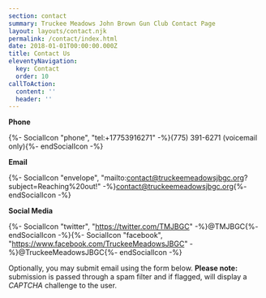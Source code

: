 ```yaml
---
section: contact
summary: Truckee Meadows John Brown Gun Club Contact Page
layout: layouts/contact.njk
permalink: /contact/index.html
date: 2018-01-01T00:00:00.000Z
title: Contact Us
eleventyNavigation:
  key: Contact
  order: 10
callToAction:
  content: ''
  header: ''
---
```

<p class="text-lg"><strong>Phone</strong></p>

{%- SocialIcon "phone", "tel:+17753916271" -%}(775) 391-6271 (voicemail only){%- endSocialIcon -%}

<p class="text-lg"><strong>Email</strong></p>

{%- SocialIcon "envelope", "mailto:contact@truckeemeadowsjbgc.org?subject=Reaching%20out!" -%}contact@truckeemeadowsjbgc.org{%- endSocialIcon -%}

<p class="text-lg"><strong>Social Media</strong></p>

{%- SocialIcon "twitter", "https://twitter.com/TMJBGC" -%}@TMJBGC{%- endSocialIcon -%}{%- SocialIcon "facebook", "https://www.facebook.com/TruckeeMeadowsJBGC" -%}@TruckeeMeadowsJBGC{%- endSocialIcon -%}

<p>Optionally, you may submit email using the form below. <span style="font-weight:bold;">Please note:</span> submission is passed through a spam filter and if flagged, will display a <span style="font-style:italic;">CAPTCHA</span> challenge to the user.</p>